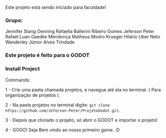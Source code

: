 Este projeto esta sendo iniciado para faculdade!

### Grupo:
Jennifer Stang Oenning
Rafaella Ballerini Ribeiro Gomes
Jeferson Peter
Rafael Luan Gaedke Mendonça
Matheus Modro Krueger
Hilário Uber Neto
Wanderley Júnior Alves Trindade

### Este projeto é feito para o GODOT

### Install Project

Commands:

1 - Crie uma pasta chamada projetos, e navegue até ela no terminal. ( Para organização de projetos ).

2 - Na pasta projetos no terminal digite: `git clone https://github.com/Jeferson-Peter/ProjetoGodot.git`.

3 - Depois que clonado o projeto, só abrir o GODOT e importar o projeto! 

4 - GOGO! Seja Bem vindo ao nosso primeiro game. :D

